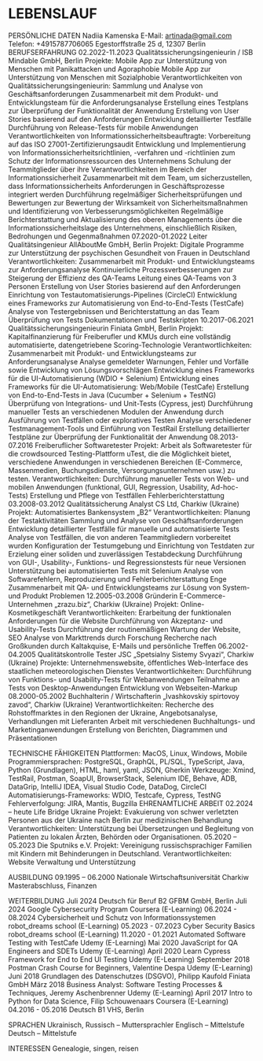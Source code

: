 # LEBENSLAUF

PERSÖNLICHE DATEN
Nadiia Kamenska
E-Mail: artinada@gmail.com
Telefon: +4915787706065
Egestorffstraße 25 d, 12307 Berlin
BERUFSERFAHRUNG
02.2022-11.2023
Qualitätssicherungsingenieurin / ISB
Mindable GmbH, Berlin
Projekte:
Mobile App zur Unterstützung von Menschen mit Panikattacken und Agoraphobie
Mobile App zur Unterstützung von Menschen mit Sozialphobie
Verantwortlichkeiten von Qualitätssicherungsingenieurin:
Sammlung und Analyse von Geschäftsanforderungen
Zusammenarbeit mit dem Produkt- und Entwicklungsteam für die Anforderungsanalyse
Erstellung eines Testplans zur Überprüfung der Funktionalität der Anwendung
Erstellung von User Stories basierend auf den Anforderungen
Entwicklung detaillierter Testfälle
Durchführung von Release-Tests für mobile Anwendungen
Verantwortlichkeiten von Informationssicherheitsbeauftragte:
Vorbereitung auf das ISO 27001-Zertifizierungsaudit
Entwicklung und Implementierung von Informationssicherheitsrichtlinien, -verfahren und -richtlinien zum Schutz der Informationsressourcen des Unternehmens
Schulung der Teammitglieder über ihre Verantwortlichkeiten im Bereich der Informationssicherheit
Zusammenarbeit mit dem Team, um sicherzustellen, dass Informationssicherheits Anforderungen in Geschäftsprozesse integriert werden
Durchführung regelmäßiger Sicherheitsprüfungen und Bewertungen zur Bewertung der Wirksamkeit von Sicherheitsmaßnahmen und Identifizierung von Verbesserungsmöglichkeiten
Regelmäßige Berichterstattung und Aktualisierung des oberen Managements über die Informationssicherheitslage des Unternehmens, einschließlich Risiken, Bedrohungen und Gegenmaßnahmen
07.2020-01.2022
Leiter Qualitätsingenieur
AllAboutMe GmbH, Berlin
Projekt: Digitale Programme zur Unterstützung der psychischen Gesundheit von Frauen in Deutschland
Verantwortlichkeiten:
Zusammenarbeit mit Produkt- und Entwicklungsteams zur Anforderungsanalyse
Kontinuierliche Prozessverbesserungen zur Steigerung der Effizienz des QA-Teams
Leitung eines QA-Teams von 3 Personen
Erstellung von User Stories basierend auf den Anforderungen
Einrichtung von Testautomatisierungs-Pipelines (CircleCI)
Entwicklung eines Frameworks zur Automatisierung von End-to-End-Tests (TestCafe)
Analyse von Testergebnissen und Berichterstattung an das Team
Überprüfung von Tests Dokumentationen und Testskripten
10.2017-06.2021
Qualitätssicherungsingenieurin
Finiata GmbH, Berlin
Projekt: Kapitalfinanzierung für Freiberufler und KMUs durch eine vollständig automatisierte, datengetriebene Scoring-Technologie
Verantwortlichkeiten:
Zusammenarbeit mit Produkt- und Entwicklungsteams zur Anforderungsanalyse
Analyse gemeldeter Warnungen, Fehler und Vorfälle sowie Entwicklung von Lösungsvorschlägen
Entwicklung eines Frameworks für die UI-Automatisierung (WDIO + Selenium)
Entwicklung eines Frameworks für die UI-Automatisierung: Web/Mobile (TestCafe)
Erstellung von End-to-End-Tests in Java (Cucumber + Selenium + TestNG)
Überprüfung von Integrations- und Unit-Tests (Cypress, jest)
Durchführung manueller Tests an verschiedenen Modulen der Anwendung durch Ausführung von Testfällen oder exploratives Testen
Analyse verschiedener Testmanagement-Tools und Einführung von TestRail
Erstellung detaillierter Testpläne zur Überprüfung der Funktionalität der Anwendung
08.2013-07.2016
Freiberuflicher Softwaretester
Projekt: Arbeit als Softwaretester für die crowdsourced Testing-Plattform uTest, die die Möglichkeit bietet, verschiedene Anwendungen in verschiedenen Bereichen (E-Commerce, Massenmedien, Buchungsdienste, Versorgungsunternehmen usw.) zu testen.
Verantwortlichkeiten:
Durchführung manueller Tests von Web- und mobilen Anwendungen (funktional, GUI, Regression, Usability, Ad-hoc-Tests)
Erstellung und Pflege von Testfällen
Fehlerberichterstattung
03.2008-03.2012
Qualitätssicherung Analyst
CS Ltd, Charkiw (Ukraine)
Projekt: Automatisiertes Bankensystem „B2“
Verantwortlichkeiten:
Planung der Testaktivitäten
Sammlung und Analyse von Geschäftsanforderungen
Entwicklung detaillierter Testfälle für manuelle und automatisierte Tests
Analyse von Testfällen, die von anderen Teammitgliedern vorbereitet wurden
Konfiguration der Testumgebung und Einrichtung von Testdaten zur Erzielung einer soliden und zuverlässigen Testabdeckung
Durchführung von GUI-, Usability-, Funktions- und Regressionstests für neue Versionen
Unterstützung bei automatisierten Tests mit Selenium
Analyse von Softwarefehlern, Reproduzierung und Fehlerberichterstattung
Enge Zusammenarbeit mit QA- und Entwicklungsteams zur Lösung von System- und Produkt Problemen
12.2005-03.2008
Gründerin
E-Commerce-Unternehmen „zrazu.biz“, Charkiw (Ukraine)
Projekt: Online-Kosmetikgeschäft
Verantwortlichkeiten:
Erarbeitung der funktionalen Anforderungen für die Website
Durchführung von Akzeptanz- und Usability-Tests
Durchführung der routinemäßigen Wartung der Website, SEO
Analyse von Markttrends durch Forschung
Recherche nach Großkunden durch Kaltakquise, E-Mails und persönliche Treffen
06.2002-04.2005
Qualitätskontrolle Tester
JSC „Spetsialny Sistemy Svyazi“, Charkiw (Ukraine)
Projekte: Unternehmenswebsite, öffentliches Web-Interface des staatlichen meteorologischen Dienstes
Verantwortlichkeiten:
Durchführung von Funktions- und Usability-Tests für Webanwendungen
Teilnahme an Tests von Desktop-Anwendungen
Entwicklung von Webseiten-Markup
08.2000-05.2002
Buchhalterin / Wirtschafterin
„Ivashkovskiy spirtovoy zavod“, Charkiw (Ukraine)
Verantwortlichkeiten:
Recherche des Rohstoffmarktes in den Regionen der Ukraine, Angebotsanalyse, Verhandlungen mit Lieferanten
Arbeit mit verschiedenen Buchhaltungs- und Marketinganwendungen
Erstellung von Berichten, Diagrammen und Präsentationen

TECHNISCHE FÄHIGKEITEN
Plattformen: MacOS, Linux, Windows, Mobile
Programmiersprachen: PostgreSQL, GraphQL, PL/SQL, TypeScript, Java, Python (Grundlagen), HTML, haml, yaml, JSON, Gherkin
Werkzeuge: Xmind, TestRail, Postman, SoapUI, BrowserStack, Selenium IDE, Behave, ADB, DataGrip, IntelliJ IDEA, Visual Studio Code, DataDog, CircleCI
Automatisierungs-Frameworks: WDIO, Testcafe, Cypress, TestNG
Fehlerverfolgung: JIRA, Mantis, Bugzilla
EHRENAMTLICHE ARBEIT
02.2024 – heute	Life Bridge Ukraine
Projekt: Evakuierung von schwer verletzten Personen aus der Ukraine nach Berlin zur medizinischen Behandlung
Verantwortlichkeiten: Unterstützung bei Übersetzungen und Begleitung von Patienten zu lokalen Ärzten, Behörden oder Organisationen.
05.2020 – 05.2023	Die Sputniks e.V.
	Projekt: Vereinigung russischsprachiger Familien mit Kindern mit Behinderungen in Deutschland.
	Verantwortlichkeiten: Website Verwaltung und Unterstützung

AUSBILDUNG
09.1995 – 06.2000	Nationale Wirtschaftsuniversität Charkiw
			Masterabschluss, Finanzen

WEITERBILDUNG
Juli 2024		Deutsch für Beruf B2
			GFBM GmbH, Berlin
Juli 2024		Google Cybersecurity Program 
Coursera (E-Learning)
06.2024 - 08.2024	Cybersicherheit und Schutz von Informationssystemen
			robot_dreams school (E-Learning)
05.2023 - 07.2023	Cyber Security Basics
			robot_dreams school (E-Learning)
11.2020 - 01.2021	Automated Software Testing with TestCafe
			Udemy (E-Learning)
Mai 2020		JavaScript for QA Engineers and SDETs
			Udemy (E-Learning)
April 2020		Learn Cypress Framework for End to End UI Testing
			Udemy (E-Learning)
September 2018 	Postman Crash Course for Beginners, Valentine Despa
			Udemy (E-Learning)
Juni 2018		Grundlagen des Datenschutzes (DSGVO), Philipp Kaufold
			Finiata GmbH
März 2018		Business Analyst: Software Testing Processes & Techniques, Jeremy Aschenbrenner
Udemy (E-Learning)
April 2017		Intro to Python for Data Science, Filip Schouwenaars
			Coursera (E-Learning)
04.2016 - 05.2016	Deutsch B1
			VHS, Berlin

SPRACHEN
Ukrainisch, Russisch – Muttersprachler
Englisch – Mittelstufe
Deutsch – Mittelstufe

INTERESSEN
Genealogie, singen, reisen
